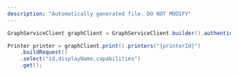 ```yaml
---
description: "Automatically generated file. DO NOT MODIFY"
---
```

<!-- markdownlint-disable MD041 -->

```java
GraphServiceClient graphClient = GraphServiceClient.builder().authenticationProvider( authProvider ).buildClient();

Printer printer = graphClient.print().printers("{printerId}")
    .buildRequest()
    .select("id,displayName,capabilities")
    .get();
```
